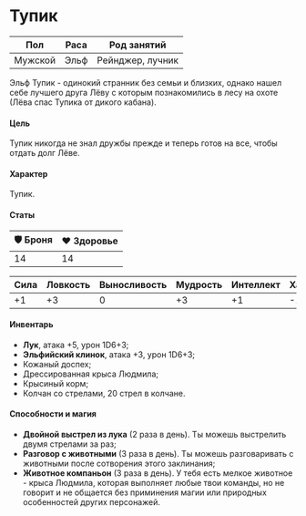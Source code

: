 # Тупик

| Пол     | Раса | Род занятий      |
| ------- | ---- | ---------------- |
| Мужской | Эльф | Рейнджер, лучник |

Эльф Тупик - одинокий странник без семьи и близких, однако нашел себе лучшего друга Лёву с которым познакомились в лесу на охоте (Лёва спас Тупика от дикого кабана).

#### Цель

Тупик никогда не знал дружбы прежде и теперь готов на все, чтобы отдать долг Лёве.

#### Характер

Тупик.

#### Статы

| 🛡 Броня | ❤️ Здоровье |
| ------- | ----------- |
| 14      | 14          |

| Сила | Ловкость | Выносливость | Мудрость | Интеллект | Харизма |
| ---- | -------- | ------------ | -------- | --------- | ------- |
| +1   | +3       | 0            | +3       | +1        | -1      |

#### Инвентарь

- <b>Лук</b>, атака +5, урон 1D6+3;
- <b>Эльфийский клинок</b>, атака +3, урон 1D6+3;
- Кожаный доспех;
- Дрессированная крыса Людмила;
- Крысиный корм;
- Колчан со стрелами, 20 стрел в колчане.

#### Способности и магия

- <b>Двойной выстрел из лука</b> (2 раза в день). Ты можешь выстрелить двумя стрелами за раз;
- <b>Разговор с животными</b> (3 раза в день). Ты можешь разговаривать с животными после сотворения этого заклинания;
- <b>Животное компаньон</b> (3 раза в день). У тебя есть мелкое животное - крыса Людмила, которая выполняет любые твои команды, но не говорит и не общается без приминения магии или природных особенностей других персонажей.
